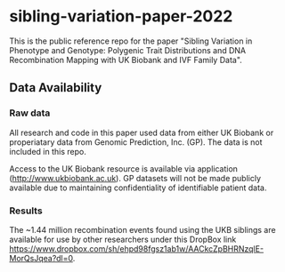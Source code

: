 # sibling-variation-paper-2022
This is the public reference repo for the paper "Sibling Variation in Phenotype and Genotype: Polygenic Trait Distributions and DNA Recombination Mapping with UK Biobank and IVF Family Data".



## Data Availability
### Raw data
All research and code in this paper used data from either UK Biobank or properiatary data from Genomic Prediction, Inc. (GP). The data is not included in this repo. 

Access to the UK Biobank resource is available via application (http://www.ukbiobank.ac.uk).
GP datasets will not be made publicly available due to maintaining confidentiality of identifiable patient data.

### Results
The ~1.44 million recombination events found using the UKB siblings are available for use by other researchers under this DropBox link https://www.dropbox.com/sh/ehpd98fgsz1ab1w/AACkcZpBHRNzqlE-MorQsJqea?dl=0.
